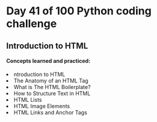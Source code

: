 <h1> Day 41 of 100 Python coding challenge </h1>
<h2>Introduction to HTML</h2>

<h4> Concepts learned and practiced: </h4>
<li>ntroduction to HTML
<li>The Anatomy of an HTML Tag
<li> What is The HTML Boilerplate?
<li> How to Structure Text in HTML
<li> HTML Lists
<li>HTML Image Elements
<li>HTML Links and Anchor Tags
